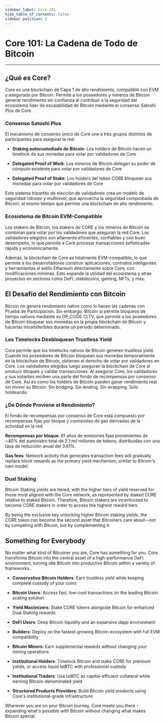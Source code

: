 ```yaml
---
sidebar_label: Core 101
hide_table_of_contents: false
sidebar_position: 2
---
```


# Core 101: La Cadena de Todo de Bitcoin

---

## ¿Qué es Core?

Core es una blockchain de Capa 1 de alto rendimiento, compatible con EVM y asegurada por Bitcoin. Permite a los poseedores y mineros de Bitcoin generar rendimiento sin confianza al contribuir a la seguridad del ecosistema líder de escalabilidad de Bitcoin mediante el consenso Satoshi Plus de Core.

### Consenso Satoshi Plus

El mecanismo de consenso único de Core une a tres grupos distintos de participantes para asegurar la red:

- **Staking autocustodiado de Bitcoin**: Los holders de Bitcoin hacen un timelock de sus monedas para votar por validadores de Core

- **Delegated Proof of Work**: Los mineros de Bitcoin delegan su poder de cómputo existente para votar por validadores de Core

- **Delegated Proof of Stake**: Los holders del token CORE bloquean sus monedas para votar por validadores de Core

Este sistema tripartito de elección de validadores crea un modelo de seguridad robusto y multinivel, que aprovecha la seguridad comprobada de Bitcoin, al mismo tiempo que permite una blockchain de alto rendimiento.

### Ecosistema de Bitcoin EVM-Compatible

Los stakers de Bitcoin, los stakers de CORE y los mineros de Bitcoin se combinan para votar por los validadores que aseguran la red Core. Los validadores elegidos son altamente eficientes, confiables y con buen desempeño, lo que permite a Core procesar transacciones sofisticadas rápida y económicamente.

Además, la blockchain de Core es totalmente EVM-compatible, lo que permite a los desarrolladores construir aplicaciones, contratos inteligentes y herramientas al estilo Ethereum directamente sobre Core, con modificaciones mínimas. Esto expande la utilidad del ecosistema y atrae proyectos en sectores como DeFi, stablecoins, gaming, NFTs, y más.

## El Desafío del Rendimiento con Bitcoin

Bitcoin no genera rendimiento nativo como lo hacen las cadenas con Prueba de Participación.  Sin embargo, Bitcoin sí permite bloqueos de tiempo nativos mediante su OP_CODE CLTV, que permite a los poseedores de Bitcoin bloquear sus monedas en la propia blockchain de Bitcoin y hacerlas intransferibles durante un periodo determinado.

### Los Timelocks Desbloquean Trustless Yield

Core permite que los timelocks nativos de Bitcoin generen trustless yield. Cuando los poseedores de Bitcoin bloquean sus monedas temporalmente en la blockchain de Bitcoin, obtienen el derecho de votar por validadores en Core. Los validadores elegidos luego aseguran la blockchain de Core al producir bloques y validar transacciones. Al asegurar Core, los validadores y sus votantes reciben una parte del fondo de recompensas por consenso de Core. Así es como los holders de Bitcoin pueden ganar rendimiento real sin mover su Bitcoin. Sin bridging. Sin lending. Sin wrapping. Solo holdeando.

### ¿De Dónde Proviene el Rendimiento?

El fondo de recompensas por consenso de Core está compuesto por recompensas fijas por bloque y comisiones de gas derivadas de la actividad en la red.

**Recompensas por bloque**: 81 años de emisiones fijas provenientes de ~40% del suministro total de 2.1 mil millones de tokens, distribuidas con una tasa de reducción anual del 3.61%.

**Gas fees**: Network activity that generates transaction fees will gradually replace block rewards as the primary yield mechanism, similar to Bitcoin's own model.

### Dual Staking

Bitcoin Staking yields are tiered, with the higher tiers of yield reserved for those most aligned with the Core network, as represented by staked CORE relative to staked Bitcoin. Therefore, Bitcoin stakers are incentivized to become CORE stakers in order to access the highest reward tiers.

By being the exclusive key unlocking higher Bitcoin staking yields, the CORE token can become the second asset that Bitcoiners care about—not by competing with Bitcoin, but by complementing it.

## Something for Everybody

No matter what kind of Bitcoiner you are, Core has something for you. Core transforms Bitcoin into the central asset of a high-performance DeFi environment, turning idle Bitcoin into productive Bitcoin within a variety of frameworks.

- **Conservative Bitcoin Holders**: Earn trustless yield while keeping complete custody of your coins

- **Bitcoin Users**: Access fast, low-cost transactions on the leading Bitcoin scaling solution

- **Yield Maximizers**: Stake CORE tokens alongside Bitcoin for enhanced Dual Staking rewards

- **DeFi Users**: Deep Bitcoin liquidity and an expansive dapp environment

- **Builders**: Deploy on the fastest-growing Bitcoin ecosystem with full EVM compatibility

- **Bitcoin Miners**: Earn supplemental rewards without changing your mining operations

- **Institutional Holders**: Timelock Bitcoin and stake CORE for premium yields, or access liquid lstBTC with professional custody

- **Institutional Traders**: Use lstBTC as capital-efficient collateral while earning Bitcoin-denominated yield

- **Structured Products Providers**: Build Bitcoin yield products using Core's institutional-grade infrastructure

Wherever you are on your Bitcoin journey, Core meets you there - expanding what's possible with Bitcoin without changing what makes Bitcoin special.

